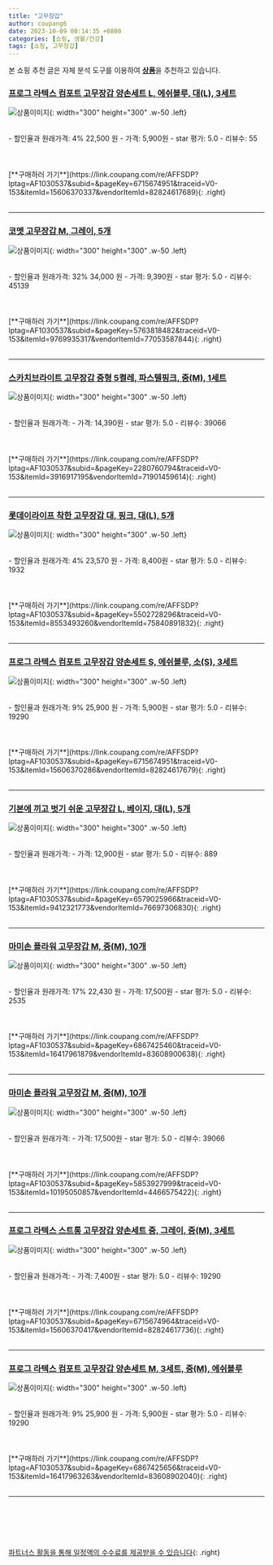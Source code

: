 ```yaml
---
title: "고무장갑"
author: coupang6
date: 2023-10-09 00:14:35 +0800
categories: [쇼핑, 생활/건강]
tags: [쇼핑, 고무장갑]
---
```


본 쇼핑 추천 글은 자체 분석 도구를 이용하여 [**상품**](https://link.coupang.com/a/bao1ui)을 추천하고 있습니다.

### [프로그 라텍스 컴포트 고무장갑 양손세트 L, 에쉬블루, 대(L), 3세트](https://link.coupang.com/re/AFFSDP?lptag=AF1030537&subid=&pageKey=6715674951&traceid=V0-153&itemId=15606370337&vendorItemId=82824617689)

![상품이미지](https://thumbnail10.coupangcdn.com/thumbnails/remote/230x230ex/image/retail/images/6672682117110331-0527e599-b73c-465f-bfab-955da4f6268c.jpg){: width="300" height="300" .w-50 .left}


<br>
- 할인율과 원래가격: 4%  22,500   원
- 가격: 5,900원
- star 평가: 5.0
- 리뷰수: 55
<br>
<br>
<br>
<br>
[**구매하러 가기**](https://link.coupang.com/re/AFFSDP?lptag=AF1030537&subid=&pageKey=6715674951&traceid=V0-153&itemId=15606370337&vendorItemId=82824617689){: .right}
<br>
<br>

---

### [코멧 고무장갑 M, 그레이, 5개](https://link.coupang.com/re/AFFSDP?lptag=AF1030537&subid=&pageKey=5763818482&traceid=V0-153&itemId=9769935317&vendorItemId=77053587844)

![상품이미지](https://thumbnail10.coupangcdn.com/thumbnails/remote/230x230ex/image/retail/images/5901310152022690-c66b3631-396b-45c6-98fa-9779536a49c7.jpg){: width="300" height="300" .w-50 .left}


<br>
- 할인율과 원래가격: 32%  34,000   원
- 가격: 9,390원
- star 평가: 5.0
- 리뷰수: 45139
<br>
<br>
<br>
<br>
[**구매하러 가기**](https://link.coupang.com/re/AFFSDP?lptag=AF1030537&subid=&pageKey=5763818482&traceid=V0-153&itemId=9769935317&vendorItemId=77053587844){: .right}
<br>
<br>

---

### [스카치브라이트 고무장갑 중형 5켤레, 파스텔핑크, 중(M), 1세트](https://link.coupang.com/re/AFFSDP?lptag=AF1030537&subid=&pageKey=2280760794&traceid=V0-153&itemId=3916917195&vendorItemId=71901459614)

![상품이미지](https://thumbnail10.coupangcdn.com/thumbnails/remote/230x230ex/image/retail/images/1057276532915287-9bd1893e-62a3-431b-a02b-3538fc45bf92.jpg){: width="300" height="300" .w-50 .left}


<br>
- 할인율과 원래가격: 
- 가격: 14,390원
- star 평가: 5.0
- 리뷰수: 39066
<br>
<br>
<br>
<br>
[**구매하러 가기**](https://link.coupang.com/re/AFFSDP?lptag=AF1030537&subid=&pageKey=2280760794&traceid=V0-153&itemId=3916917195&vendorItemId=71901459614){: .right}
<br>
<br>

---

### [롯데이라이프 착한 고무장갑 대, 핑크, 대(L), 5개](https://link.coupang.com/re/AFFSDP?lptag=AF1030537&subid=&pageKey=5502728296&traceid=V0-153&itemId=8553493260&vendorItemId=75840891832)

![상품이미지](https://thumbnail9.coupangcdn.com/thumbnails/remote/230x230ex/image/retail/images/26340953551252-cb2d7448-3408-46a2-bdfd-68e744709e95.jpg){: width="300" height="300" .w-50 .left}


<br>
- 할인율과 원래가격: 4%  23,570   원
- 가격: 8,400원
- star 평가: 5.0
- 리뷰수: 1932
<br>
<br>
<br>
<br>
[**구매하러 가기**](https://link.coupang.com/re/AFFSDP?lptag=AF1030537&subid=&pageKey=5502728296&traceid=V0-153&itemId=8553493260&vendorItemId=75840891832){: .right}
<br>
<br>

---

### [프로그 라텍스 컴포트 고무장갑 양손세트 S, 에쉬블루, 소(S), 3세트](https://link.coupang.com/re/AFFSDP?lptag=AF1030537&subid=&pageKey=6715674951&traceid=V0-153&itemId=15606370286&vendorItemId=82824617679)

![상품이미지](https://thumbnail10.coupangcdn.com/thumbnails/remote/230x230ex/image/retail/images/7625974643404447-b1e07832-6e3c-4593-85f2-8dca8ba199cf.jpg){: width="300" height="300" .w-50 .left}


<br>
- 할인율과 원래가격: 9%  25,900   원
- 가격: 5,900원
- star 평가: 5.0
- 리뷰수: 19290
<br>
<br>
<br>
<br>
[**구매하러 가기**](https://link.coupang.com/re/AFFSDP?lptag=AF1030537&subid=&pageKey=6715674951&traceid=V0-153&itemId=15606370286&vendorItemId=82824617679){: .right}
<br>
<br>

---

### [기본에 끼고 벗기 쉬운 고무장갑 L, 베이지, 대(L), 5개](https://link.coupang.com/re/AFFSDP?lptag=AF1030537&subid=&pageKey=6579025966&traceid=V0-153&itemId=9412321773&vendorItemId=76697306830)

![상품이미지](https://thumbnail10.coupangcdn.com/thumbnails/remote/230x230ex/image/rs_quotation_api/afbuv5jd/f0d2f0ff00824e139f465fa246b6aa84.jpg){: width="300" height="300" .w-50 .left}


<br>
- 할인율과 원래가격: 
- 가격: 12,900원
- star 평가: 5.0
- 리뷰수: 889
<br>
<br>
<br>
<br>
[**구매하러 가기**](https://link.coupang.com/re/AFFSDP?lptag=AF1030537&subid=&pageKey=6579025966&traceid=V0-153&itemId=9412321773&vendorItemId=76697306830){: .right}
<br>
<br>

---

### [마미손 플라워 고무장갑 M, 중(M), 10개](https://link.coupang.com/re/AFFSDP?lptag=AF1030537&subid=&pageKey=6867425460&traceid=V0-153&itemId=16417961879&vendorItemId=83608900638)

![상품이미지](https://thumbnail9.coupangcdn.com/thumbnails/remote/230x230ex/image/retail/images/9006707781139898-15e6f114-e5b1-4af9-92d9-ebdcd9f0ae6f.jpg){: width="300" height="300" .w-50 .left}


<br>
- 할인율과 원래가격: 17%  22,430   원
- 가격: 17,500원
- star 평가: 5.0
- 리뷰수: 2535
<br>
<br>
<br>
<br>
[**구매하러 가기**](https://link.coupang.com/re/AFFSDP?lptag=AF1030537&subid=&pageKey=6867425460&traceid=V0-153&itemId=16417961879&vendorItemId=83608900638){: .right}
<br>
<br>

---

### [마미손 플라워 고무장갑 M, 중(M), 10개](https://link.coupang.com/re/AFFSDP?lptag=AF1030537&subid=&pageKey=5853927999&traceid=V0-153&itemId=10195050857&vendorItemId=4466575422)

![상품이미지](https://thumbnail9.coupangcdn.com/thumbnails/remote/230x230ex/image/retail/images/9006707781139898-15e6f114-e5b1-4af9-92d9-ebdcd9f0ae6f.jpg){: width="300" height="300" .w-50 .left}


<br>
- 할인율과 원래가격: 
- 가격: 17,500원
- star 평가: 5.0
- 리뷰수: 39066
<br>
<br>
<br>
<br>
[**구매하러 가기**](https://link.coupang.com/re/AFFSDP?lptag=AF1030537&subid=&pageKey=5853927999&traceid=V0-153&itemId=10195050857&vendorItemId=4466575422){: .right}
<br>
<br>

---

### [프로그 라텍스 스트롱 고무장갑 양손세트 중, 그레이, 중(M), 3세트](https://link.coupang.com/re/AFFSDP?lptag=AF1030537&subid=&pageKey=6715674964&traceid=V0-153&itemId=15606370417&vendorItemId=82824617736)

![상품이미지](https://thumbnail8.coupangcdn.com/thumbnails/remote/230x230ex/image/retail/images/4219061488567691-89104f8d-3bf9-4087-9d11-4c91e1c1524c.jpg){: width="300" height="300" .w-50 .left}


<br>
- 할인율과 원래가격: 
- 가격: 7,400원
- star 평가: 5.0
- 리뷰수: 19290
<br>
<br>
<br>
<br>
[**구매하러 가기**](https://link.coupang.com/re/AFFSDP?lptag=AF1030537&subid=&pageKey=6715674964&traceid=V0-153&itemId=15606370417&vendorItemId=82824617736){: .right}
<br>
<br>

---

### [프로그 라텍스 컴포트 고무장갑 양손세트 M, 3세트, 중(M), 에쉬블루](https://link.coupang.com/re/AFFSDP?lptag=AF1030537&subid=&pageKey=6867425656&traceid=V0-153&itemId=16417963263&vendorItemId=83608902040)

![상품이미지](https://thumbnail8.coupangcdn.com/thumbnails/remote/230x230ex/image/retail/images/6672882391823866-71e754d3-0513-42ab-aa36-2fc43645cca5.jpg){: width="300" height="300" .w-50 .left}


<br>
- 할인율과 원래가격: 9%  25,900   원
- 가격: 5,900원
- star 평가: 5.0
- 리뷰수: 19290
<br>
<br>
<br>
<br>
[**구매하러 가기**](https://link.coupang.com/re/AFFSDP?lptag=AF1030537&subid=&pageKey=6867425656&traceid=V0-153&itemId=16417963263&vendorItemId=83608902040){: .right}
<br>
<br>

---
<br><br><br><br><br> [파트너스 활동을 통해 일정액의 수수료를 제공받을 수 있습니다](https://link.coupang.com/a/bao1ui){: .right}